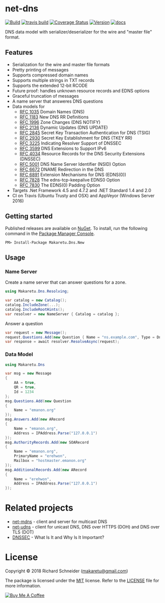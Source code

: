 # net-dns

[![Build](https://github.com/jdomnitz/net-dns/actions/workflows/dotnet.yml/badge.svg)](https://github.com/jdomnitz/net-dns/actions/workflows/dotnet.yml) 
[![travis build](https://travis-ci.org/jdomnitz/net-dns.svg?branch=master)](https://travis-ci.org/jdomnitz/net-dns)
[![Coverage Status](https://coveralls.io/repos/jdomnitz/net-dns/badge.svg?branch=master&service=github)](https://coveralls.io/github/richardschneider/net-dns?branch=master)
[![Version](https://img.shields.io/nuget/v/Makaretu.Dns.New.svg)](https://www.nuget.org/packages/Makaretu.Dns.New)
[![docs](https://cdn.rawgit.com/jdomnitz/net-dns/master/doc/images/docs-latest-green.svg)](https://richardschneider.github.io/net-dns/articles/intro.html)

DNS data model with serializer/deserializer for the wire and "master file" format.

## Features

- Serialization for the wire and master file formats
- Pretty printing of messages
- Supports compressed domain names
- Supports multiple strings in TXT records
- Supports the extended 12-bit RCODE
- Future proof: handles unknown resource records and EDNS options
- Graceful truncation of messages
- A name server that answeres DNS questions
- Data models for
  - [RFC 1035](https://tools.ietf.org/html/rfc1035) Domain Names (DNS)
  - [RFC 1183](https://tools.ietf.org/html/rfc1183) New DNS RR Definitions
  - [RFC 1996](https://tools.ietf.org/html/rfc1996) Zone Changes (DNS NOTIFY)
  - [RFC 2136](https://tools.ietf.org/html/rfc2136) Dynamic Updates (DNS UPDATE)
  - [RFC 2845](https://tools.ietf.org/html/rfc2845) Secret Key Transaction Authentication for DNS (TSIG)
  - [RFC 2930](https://tools.ietf.org/html/rfc2930) Secret Key Establishment for DNS (TKEY RR)
  - [RFC 3225](https://tools.ietf.org/html/rfc3225) Indicating Resolver Support of DNSSEC
  - [RFC 3599](https://tools.ietf.org/html/rfc3596) DNS Extensions to Support IPv6
  - [RFC 4034](https://tools.ietf.org/html/rfc4034) Resource Records for the DNS Security Extensions (DNSSEC)
  - [RFC 5001](https://tools.ietf.org/html/rfc5001) DNS Name Server Identifier (NSID) Option
  - [RFC 6672](https://tools.ietf.org/html/rfc6672) DNAME Redirection in the DNS
  - [RFC 6891](https://tools.ietf.org/html/rfc6891) Extension Mechanisms for DNS (EDNS(0))
  - [RFC 7828](https://tools.ietf.org/html/rfc7828) The edns-tcp-keepalive EDNS0 Option
  - [RFC 7830](https://tools.ietf.org/html/rfc7830) The EDNS(0) Padding Option
- Targets .Net Framework 4.5 and 4.7.2 and .NET Standard 1.4 and 2.0
- CI on Travis (Ubuntu Trusty and OSX) and AppVeyor (Windows Server 2016)

## Getting started

Published releases are available on [NuGet](https://www.nuget.org/packages/Makaretu.Dns.New/).  To install, run the following command in the [Package Manager Console](https://docs.nuget.org/docs/start-here/using-the-package-manager-console).

    PM> Install-Package Makaretu.Dns.New
    
## Usage

### Name Server

Create a name server that can answer questions for a zone.

```csharp
using Makaretu.Dns.Resolving;

var catalog = new Catalog();
catalog.IncludeZone(...);
catalog.IncludeRootHints();
var resolver = new NameServer { Catalog = catalog };
```

Answer a question

```csharp
var request = new Message();
request.Questions.Add(new Question { Name = "ns.example.com", Type = DnsType.AAAA });
var response = await resolver.ResolveAsync(request);
```

### Data Model

```csharp
using Makaretu.Dns

var msg = new Message
{
	AA = true,
	QR = true,
	Id = 1234
};
msg.Questions.Add(new Question 
{ 
	Name = "emanon.org" 
});
msg.Answers.Add(new ARecord 
{ 
	Name = "emanon.org",
	Address = IPAddress.Parse("127.0.0.1") 
});
msg.AuthorityRecords.Add(new SOARecord
{
	Name = "emanon.org",
	PrimaryName = "erehwon",
	Mailbox = "hostmaster.emanon.org"
});
msg.AdditionalRecords.Add(new ARecord 
{ 
	Name = "erehwon", 
	Address = IPAddress.Parse("127.0.0.1") 
});

```

# Related projects

- [net-mdns](https://github.com/richardschneider/net-mdns) - client and server for multicast DNS
- [net-udns](https://github.com/richardschneider/net-udns) - client for unicast DNS, DNS over HTTPS (DOH) and DNS over TLS (DOT)
- [DNSSEC](https://www.icann.org/resources/pages/dnssec-qaa-2014-01-29-en) -  What Is It and Why Is It Important?
 
# License
Copyright © 2018 Richard Schneider (makaretu@gmail.com)

The package is licensed under the [MIT](http://www.opensource.org/licenses/mit-license.php "Read more about the MIT license form") license. Refer to the [LICENSE](https://github.com/richardschneider/net-dns/blob/master/LICENSE) file for more information.

<a href="https://www.buymeacoffee.com/kmXOxKJ4E" target="_blank"><img src="https://www.buymeacoffee.com/assets/img/custom_images/yellow_img.png" alt="Buy Me A Coffee" style="height: auto !important;width: auto !important;" ></a>
